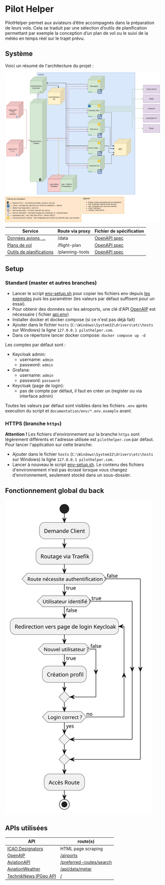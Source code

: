 # Pilot Helper

PilotHelper permet aux aviateurs d’être accompagnés dans la préparation 
de leurs vols. Cela se traduit par une sélection d’outils de planification 
permettant par exemple la conception d’un plan de vol ou le suivi de la 
météo en temps réel sur le trajet prévu.

## Système

Voici un résumé de l'architecture du projet :

![](./documentation/system-overview.png)

| Service                                      | Route via proxy | Fichier de spécification                                                       |
|----------------------------------------------|-----------------|--------------------------------------------------------------------------------|
| [Données avions, ...](./data)                | /data           | [OpenAPI spec](./data/src/main/resources/openapi/documentation.yaml)           |
| [Plans de vol](./flight-plan)                | /flight-plan    | [OpenAPI spec](./flight-plan/src/main/resources/openapi/documentation.yaml)    |
| [Outils de planifications](./planning-tools) | /planning-tools | [OpenAPI spec](./planning-tools/src/main/resources/openapi/documentation.yaml) |

## Setup

### Standard (master et autres branches)
- Lancer le script [env-setup.sh](./env-setup.sh) pour copier les fichiers env depuis [les exemples](./documentation/env) puis les paramétrer (les valeurs par défaut suffisent pour un essai).
- Pour obtenir des données sur les aéroports, une clé d'API [OpenAIP](https://www.openaip.net/) est nécessaire (
  fichier [api.env](env/api.env))
- Installer docker et docker compose (si ce n'est pas déjà fait)
- Ajouter dans le fichier `hosts` (`C:\Windows\System32\drivers\etc\hosts` sur Windows) la
  ligne ```127.0.0.1 pilothelper.com```.
- Dans ce répertoire lancer docker compose: `docker compose up -d`

Les comptes par défaut sont :
- Keycloak admin:
  - username: `admin`
  - password: `admin`
- Grafana:
  - username: `admin`
  - password: `password`
- Keycloak (page de login):
  - pas de compte par défaut, il faut en créer un (register ou via interface admin)

Toutes les valeurs par défaut sont visibles dans les fichiers `.env` après execution du script et `documentation/env/*.env.example` avant.

### HTTPS (branche `https`)

**Attention !** Les fichiers d'environnement sur la branche `https` sont légèrement différents et l'adresse utilisée
est `pilothelper.com` par défaut.
Pour lancer l'application sur cette branche:

- Ajouter dans le fichier `hosts` (`C:\Windows\System32\drivers\etc\hosts` sur Windows) la
  ligne ```127.0.0.1 pilothelper.com```.
- Lancer à nouveau le script [env-setup.sh](./env-setup.sh). Le contenu des fichiers d'environnement n'est pas écrasé
  lorsque vous changez d'environnement, seulement stocké dans un sous-dossier.

## Fonctionnement global du back

[![](./documentation/process.svg)](./documentation/process.puml)

## APIs utilisées

| API                                                   | route(s)                                                                                                                  |
|-------------------------------------------------------|---------------------------------------------------------------------------------------------------------------------------|
| [ICAO Designators](https://www.icaodesignators.com)   | HTML page scraping                                                                                                        |
| [OpenAIP](https://www.openaip.net/)                   | [/airports](https://docs.openaip.net/#/Airports/get_airports)                                                             |
| [AviationAPI](https://www.aviationapi.com/)           | [/preferred-routes/search](https://docs.aviationapi.com/#tag/preferred-routes%2Fpaths%2F~1preferred-routes~1search%2Fget) |
| [AviationWeather](https://aviationweather.gov/)       | [/api/data/metar](https://aviationweather.gov/data/api/#/Data/dataMetars)                                                 |
| [TechnikNews IPGeo API](https://api.techniknews.net/) | [/](https://api.techniknews.net/ipgeo)                                                                                    |
